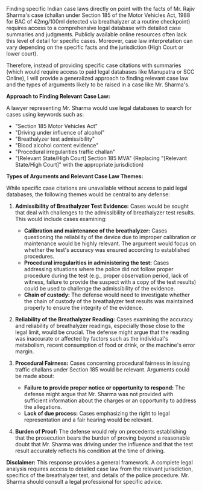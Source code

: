 Finding specific Indian case laws directly on point with the facts of Mr. Rajiv Sharma's case (challan under Section 185 of the Motor Vehicles Act, 1988 for BAC of 42mg/100ml detected via breathalyzer at a routine checkpoint) requires access to a comprehensive legal database with detailed case summaries and judgments.  Publicly available online resources often lack this level of detail for specific cases.  Moreover, case law interpretation can vary depending on the specific facts and the jurisdiction (High Court or lower court).


Therefore, instead of providing specific case citations with summaries (which would require access to paid legal databases like Manupatra or SCC Online), I will provide a generalized approach to finding relevant case law and the types of arguments likely to be raised in a case like Mr. Sharma's.

**Approach to Finding Relevant Case Law:**

A lawyer representing Mr. Sharma would use legal databases to search for cases using keywords such as:

* "Section 185 Motor Vehicles Act"
* "Driving under influence of alcohol"
* "Breathalyzer test admissibility"
* "Blood alcohol content evidence"
* "Procedural irregularities traffic challan"
* "[Relevant State/High Court] Section 185 MVA" (Replacing "[Relevant State/High Court]" with the appropriate jurisdiction)


**Types of Arguments and Relevant Case Law Themes:**

While specific case citations are unavailable without access to paid legal databases, the following themes would be central to any defense:

1. **Admissibility of Breathalyzer Test Evidence:**  Cases would be sought that deal with challenges to the admissibility of breathalyzer test results.  This would include cases examining:
    * **Calibration and maintenance of the breathalyzer:**  Cases questioning the reliability of the device due to improper calibration or maintenance would be highly relevant.  The argument would focus on whether the test's accuracy was ensured according to established procedures.
    * **Procedural irregularities in administering the test:**  Cases addressing situations where the police did not follow proper procedure during the test (e.g., proper observation period, lack of witness, failure to provide the suspect with a copy of the test results) could be used to challenge the admissibility of the evidence.
    * **Chain of custody:**  The defense would need to investigate whether the chain of custody of the breathalyzer test results was maintained properly to ensure the integrity of the evidence.

2. **Reliability of the Breathalyzer Reading:**  Cases examining the accuracy and reliability of breathalyzer readings, especially those close to the legal limit, would be crucial. The defense might argue that the reading was inaccurate or affected by factors such as the individual's metabolism, recent consumption of food or drink, or the machine's error margin.

3. **Procedural Fairness:**  Cases concerning procedural fairness in issuing traffic challans under Section 185 would be relevant.  Arguments could be made about:
    * **Failure to provide proper notice or opportunity to respond:**  The defense might argue that Mr. Sharma was not provided with sufficient information about the charges or an opportunity to address the allegations.
    * **Lack of due process:**  Cases emphasizing the right to legal representation and a fair hearing would be relevant.


4. **Burden of Proof:** The defense would rely on precedents establishing that the prosecution bears the burden of proving beyond a reasonable doubt that Mr. Sharma was driving under the influence and that the test result accurately reflects his condition at the time of driving.


**Disclaimer:** This response provides a general framework.  A complete legal analysis requires access to detailed case law from the relevant jurisdiction, specifics of the breathalyzer test, and details of the police procedure.  Mr. Sharma should consult a legal professional for specific advice.
